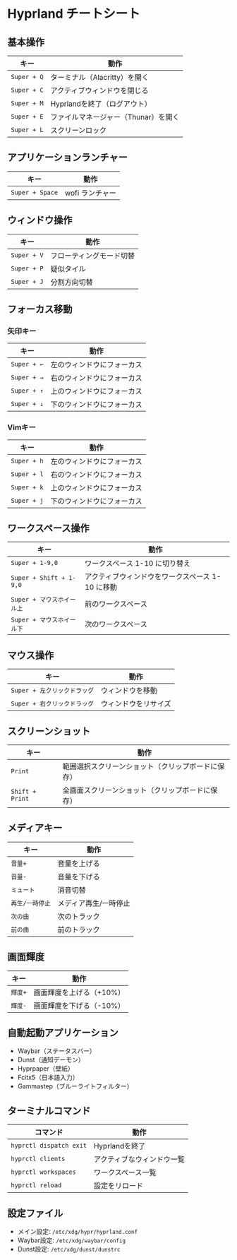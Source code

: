 # Hyprland チートシート

## 基本操作

| キー | 動作 |
|------|------|
| `Super + Q` | ターミナル（Alacritty）を開く |
| `Super + C` | アクティブウィンドウを閉じる |
| `Super + M` | Hyprlandを終了（ログアウト） |
| `Super + E` | ファイルマネージャー（Thunar）を開く |
| `Super + L` | スクリーンロック |

## アプリケーションランチャー

| キー | 動作 |
|------|------|
| `Super + Space` | wofi ランチャー |

## ウィンドウ操作

| キー | 動作 |
|------|------|
| `Super + V` | フローティングモード切替 |
| `Super + P` | 疑似タイル |
| `Super + J` | 分割方向切替 |

## フォーカス移動

### 矢印キー
| キー | 動作 |
|------|------|
| `Super + ←` | 左のウィンドウにフォーカス |
| `Super + →` | 右のウィンドウにフォーカス |
| `Super + ↑` | 上のウィンドウにフォーカス |
| `Super + ↓` | 下のウィンドウにフォーカス |

### Vimキー
| キー | 動作 |
|------|------|
| `Super + h` | 左のウィンドウにフォーカス |
| `Super + l` | 右のウィンドウにフォーカス |
| `Super + k` | 上のウィンドウにフォーカス |
| `Super + j` | 下のウィンドウにフォーカス |

## ワークスペース操作

| キー | 動作 |
|------|------|
| `Super + 1-9,0` | ワークスペース 1-10 に切り替え |
| `Super + Shift + 1-9,0` | アクティブウィンドウをワークスペース 1-10 に移動 |
| `Super + マウスホイール上` | 前のワークスペース |
| `Super + マウスホイール下` | 次のワークスペース |

## マウス操作

| キー | 動作 |
|------|------|
| `Super + 左クリックドラッグ` | ウィンドウを移動 |
| `Super + 右クリックドラッグ` | ウィンドウをリサイズ |

## スクリーンショット

| キー | 動作 |
|------|------|
| `Print` | 範囲選択スクリーンショット（クリップボードに保存） |
| `Shift + Print` | 全画面スクリーンショット（クリップボードに保存） |

## メディアキー

| キー | 動作 |
|------|------|
| `音量+` | 音量を上げる |
| `音量-` | 音量を下げる |
| `ミュート` | 消音切替 |
| `再生/一時停止` | メディア再生/一時停止 |
| `次の曲` | 次のトラック |
| `前の曲` | 前のトラック |

## 画面輝度

| キー | 動作 |
|------|------|
| `輝度+` | 画面輝度を上げる（+10%） |
| `輝度-` | 画面輝度を下げる（-10%） |

## 自動起動アプリケーション

- Waybar（ステータスバー）
- Dunst（通知デーモン）
- Hyprpaper（壁紙）
- Fcitx5（日本語入力）
- Gammastep（ブルーライトフィルター）

## ターミナルコマンド

| コマンド | 動作 |
|----------|------|
| `hyprctl dispatch exit` | Hyprlandを終了 |
| `hyprctl clients` | アクティブなウィンドウ一覧 |
| `hyprctl workspaces` | ワークスペース一覧 |
| `hyprctl reload` | 設定をリロード |

## 設定ファイル

- メイン設定: `/etc/xdg/hypr/hyprland.conf`
- Waybar設定: `/etc/xdg/waybar/config`
- Dunst設定: `/etc/xdg/dunst/dunstrc`